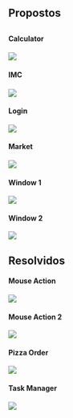 <section>
  <h2>Propostos<h2>
    <h4>Calculator<h4>
      <img src="Prints/Calculator.png">
    <h4>IMC<h4>
      <img src="Prints/IMC.png">
    <h4>Login</h4>
      <img src="Prints/Login.png">
    <h4>Market</h4>
      <img src="Prints/Market.png">
    <h4>Window 1</h4>
      <img src="Prints/Window1Colors.png">
    <h4>Window 2</h4>
      <img src="Prints/Window2ChoiceColors.png">
</section>

<section>
  <h2>Resolvidos</h2>
    <h4>Mouse Action</h4>
      <img src="Prints/MouseAction.png">
    <h4>Mouse Action 2</h4>
      <img src="Prints/MouseAction2.png">
    <h4>Pizza Order</h4>
      <img src="Prints/PizzaOrder.png">
    <h4>Task Manager</h4>
      <img src="Prints/TaskManager.png">
</section>
